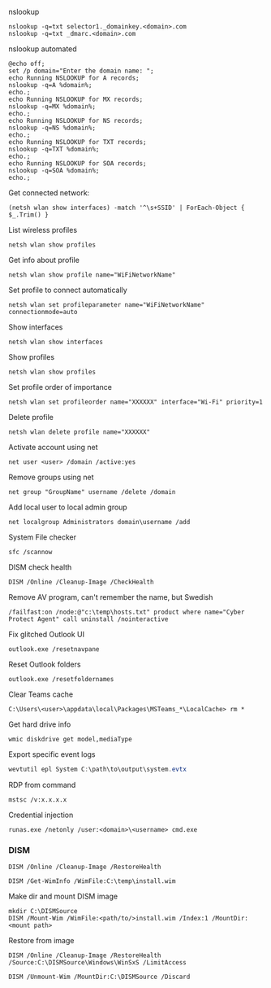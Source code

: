 nslookup
```
nslookup -q=txt selector1._domainkey.<domain>.com
nslookup -q=txt _dmarc.<domain>.com
```

nslookup automated
```
@echo off;
set /p domain="Enter the domain name: ";
echo Running NSLOOKUP for A records;
nslookup -q=A %domain%;
echo.;
echo Running NSLOOKUP for MX records;
nslookup -q=MX %domain%;
echo.;
echo Running NSLOOKUP for NS records;
nslookup -q=NS %domain%;
echo.;
echo Running NSLOOKUP for TXT records;
nslookup -q=TXT %domain%;
echo.;
echo Running NSLOOKUP for SOA records;
nslookup -q=SOA %domain%;
echo.;
```

Get connected network:  
```
(netsh wlan show interfaces) -match '^\s+SSID' | ForEach-Object { $_.Trim() }
```

List wireless profiles  
```  
netsh wlan show profiles
```  

Get info about profile  
```  
netsh wlan show profile name="WiFiNetworkName"
```  

Set profile to connect automatically  
```  
netsh wlan set profileparameter name="WiFiNetworkName" connectionmode=auto
```  

Show interfaces
```  
netsh wlan show interfaces
```  

Show profiles
```
netsh wlan show profiles
```

Set profile order of importance
```
netsh wlan set profileorder name="XXXXXX" interface="Wi-Fi" priority=1
```

Delete profile
```
netsh wlan delete profile name="XXXXXX"
```

Activate account using net
```
net user <user> /domain /active:yes
```

Remove groups using net  
```
net group "GroupName" username /delete /domain
```

Add local user to local admin group
```
net localgroup Administrators domain\username /add
```

System File checker  
```  
sfc /scannow
```  

DISM check health  
```  
DISM /Online /Cleanup-Image /CheckHealth
```  

Remove AV program, can't remember the name, but Swedish
```
/failfast:on /node:@"c:\temp\hosts.txt" product where name="Cyber Protect Agent" call uninstall /nointeractive
```

Fix glitched Outlook UI  
```
outlook.exe /resetnavpane
```

Reset Outlook folders
```  
outlook.exe /resetfoldernames
```  

Clear Teams cache  
```  
C:\Users\<user>\appdata\local\Packages\MSTeams_*\LocalCache> rm *
```  

Get hard drive info  
```
wmic diskdrive get model,mediaType
```

Export specific event logs  
```powershell
wevtutil epl System C:\path\to\output\system.evtx
```

RDP from command
```
mstsc /v:x.x.x.x
```

Credential injection
```
runas.exe /netonly /user:<domain>\<username> cmd.exe
```

### DISM
```
DISM /Online /Cleanup-Image /RestoreHealth
```

```
DISM /Get-WimInfo /WimFile:C:\temp\install.wim
```

Make dir and mount DISM image
```
mkdir C:\DISMSource
DISM /Mount-Wim /WimFile:<path/to/>install.wim /Index:1 /MountDir:<mount path>
```

Restore from image
```
DISM /Online /Cleanup-Image /RestoreHealth /Source:C:\DISMSource\Windows\WinSxS /LimitAccess
```

```
DISM /Unmount-Wim /MountDir:C:\DISMSource /Discard
```